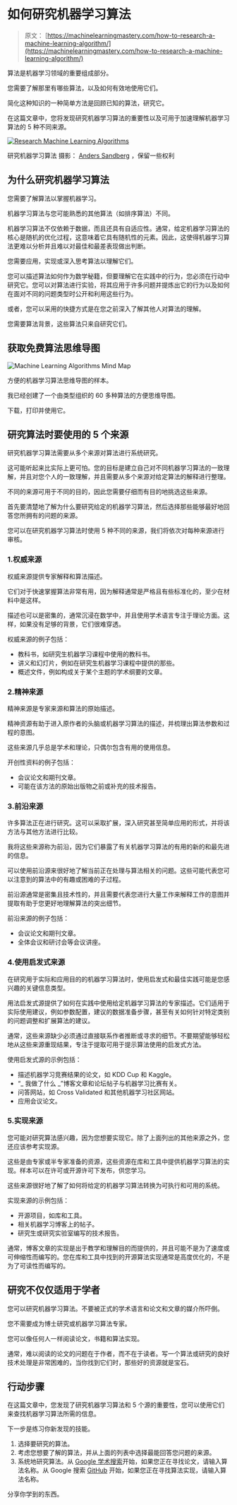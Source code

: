 # 如何研究机器学习算法

> 原文： [https://machinelearningmastery.com/how-to-research-a-machine-learning-algorithm/](https://machinelearningmastery.com/how-to-research-a-machine-learning-algorithm/)

算法是机器学习领域的重要组成部分。

您需要了解那里有哪些算法，以及如何有效地使用它们。

简化这种知识的一种简单方法是回顾已知的算法，研究它。

在这篇文章中，您将发现研究机器学习算法的重要性以及可用于加速理解机器学习算法的 5 种不同来源。

[![Research Machine Learning Algorithms](img/51c2dcad65f7394738f8be9d0795deb5.jpg)](https://3qeqpr26caki16dnhd19sv6by6v-wpengine.netdna-ssl.com/wp-content/uploads/2014/10/Research-Machine-Learning-Algorithms.jpg)

研究机器学习算法
摄影： [Anders Sandberg](http://www.flickr.com/photos/arenamontanus/2243540719) ，保留一些权利

## 为什么研究机器学习算法

您需要了解算法以掌握机器学习。

机器学习算法与您可能熟悉的其他算法（如排序算法）不同。

机器学习算法不仅依赖于数据，而且还具有自适应性。通常，给定机器学习算法的核心是随机的优化过程，这意味着它具有随机性的元素。因此，这使得机器学习算法更难以分析并且难以对最佳和最差表现做出判断。

您需要应用，实现或深入思考算法以理解它们。

您可以描述算法如何作为数学秘籍，但要理解它在实践中的行为，您必须在行动中研究它。您可以对算法进行实验，将其应用于许多问题并提炼出它的行为以及如何在面对不同的问题类型时公开和利用这些行为。

或者，您可以采用的快捷方式是在您之前深入了解其他人对算法的理解。

您需要算法背景，这些算法只来自研究它们。

## 获取免费算法思维导图

![Machine Learning Algorithms Mind Map](img/2ce1275c2a1cac30a9f4eea6edd42d61.jpg)

方便的机器学习算法思维导图的样本。

我已经创建了一个由类型组织的 60 多种算法的方便思维导图。

下载，打印并使用它。

## 研究算法时要使用的 5 个来源

研究机器学习算法需要从多个来源对算法进行系统研究。

这可能听起来比实际上更可怕。您的目标是建立自己对不同机器学习算法的一致理解，并且对您个人的一致理解，并且需要从多个来源对给定算法的解释进行整理。

不同的来源可用于不同的目的，因此您需要仔细而有目的地挑选这些来源。

首先要清楚地了解为什么要研究给定的机器学习算法，然后选择那些能够最好地回答您所拥有的问题的来源。

您可以在研究机器学习算法时使用 5 种不同的来源，我们将依次对每种来源进行审核。

### 1.权威来源

权威来源提供专家解释和算法描述。

它们对于快速掌握算法非常有用，因为解释通常是严格且有些标准化的，至少在材料中是这样。

描述也可以是密集的，通常沉浸在数学中，并且使用学术语言专注于理论方面。这样，如果没有足够的背景，它们很难穿透。

权威来源的例子包括：

*   教科书，如研究生机器学习课程中使用的教科书。
*   讲义和幻灯片，例如在研究生机器学习课程中提供的那些。
*   概述文件，例如构成关于某个主题的学术纲要的文章。

### 2.精神来源

精神来源是专家来源和算法的原始描述。

精神资源有助于进入原作者的头脑或机器学习算法的描述，并梳理出算法参数和过程的意图。

这些来源几乎总是学术和理论，只偶尔包含有用的使用信息。

开创性资料的例子包括：

*   会议论文和期刊文章。
*   可能在该方法的原始出版物之前或补充的技术报告。

### 3.前沿来源

许多算法正在进行研究。这可以采取扩展，深入研究甚至简单应用的形式，并将该方法与其他方法进行比较。

我将这些来源称为前沿，因为它们暴露了有关机器学习算法的有用的新的和最先进的信息。

可以使用前沿源来很好地了解当前正在处理与算法相关的问题。这些可能代表您可以注意到的算法中的有趣或困难的子过程。

前沿源通常是密集且技术性的，并且需要代表您进行大量工作来解释工作的意图并提取有助于您更好地理解算法的突出细节。

前沿来源的例子包括：

*   会议论文和期刊文章。
*   全体会议和研讨会等会议讲座。

### 4.使用启发式来源

在研究用于实际和应用目的的机器学习算法时，使用启发式和最佳实践可能是您感兴趣的关键信息类型。

用法启发式源提供了如何在实践中使用给定机器学习算法的专家描述。它们适用于实际使用建议，例如参数配置，建议的数据准备步骤，甚至有关如何针对特定类别的问题调整和扩展算法的建议。

通常，这些来源缺少必须通过直接联系作者推断或寻求的细节。不要期望能够轻松地从这些来源重现结果，专注于提取可用于提示算法使用的启发式方法。

使用启发式源的示例包括：

*   描述机器学习竞赛结果的论文，如 KDD Cup 和 Kaggle。
*   “_ 我做了什么 _”博客文章和论坛帖子与机器学习比赛有关。
*   问答网站，如 Cross Validated 和其他机器学习社区网站。
*   应用会议论文。

### 5.实现来源

您可能对研究算法感兴趣，因为您想要实现它。除了上面列出的其他来源之外，您还应该参考实现源。

这些是由专家或半专家准备的资源，这些资源在库和工具中提供机器学习算法的实现。样本可以在许可或开源许可下发布，供您学习。

这些来源很好地了解了如何将给定的机器学习算法转换为可执行和可用的系统。

实现来源的示例包括：

*   开源项目，如库和工具。
*   相关机器学习博客上的帖子。
*   研究生或研究实验室编写的技术报告。

通常，博客文章的实现是出于教学和理解目的而提供的，并且可能不是为了速度或可伸缩性而编写的。您在库和工具中找到的开源算法实现通常是高度优化的，不是为了可读性而编写的。

## 研究不仅仅适用于学者

您可以研究机器学习算法。不要被正式的学术语言和论文和文章的媒介所吓倒。

您不需要成为博士研究或机器学习算法专家。

您可以像任何人一样阅读论文，书籍和算法实现。

通常，难以阅读的论文的问题在于作者，而不在于读者。写一个算法或研究的良好技术处理是非常困难的，当你找到它们时，那​​些好的资源就是宝石。

## 行动步骤

在这篇文章中，您发现了研究机器学习算法和 5 个源的重要性，您可以使用它们来查找机器学习算法所需的信息。

下一步是练习你新发现的技能。

1.  选择要研究的算法。
2.  考虑您想要了解的算法，并从上面的列表中选择最能回答您问题的来源。
3.  系统地研究算法。从 [Google 学术搜索](http://scholar.google.com/)开始，如果您正在寻找论文，请输入算法名称。从 Google 搜索 [GitHub](https://github.com/) 开始，如果您正在寻找算法实现，请输入算法名称。

分享你学到的东西。